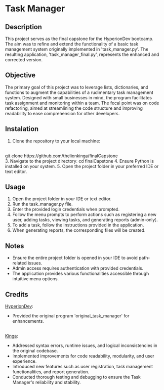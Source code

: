 # Task Manager
## Description
This project serves as the final capstone for the HyperionDev bootcamp. The aim was to refine and extend the functionality of a basic task management system originally implemented in 'task_manager.py'. The resulting application, 'task_manager_final.py', represents the enhanced and corrected version.

## Objective
The primary goal of this project was to leverage lists, dictionaries, and functions to augment the capabilities of a rudimentary task management system. Designed with small businesses in mind, the program facilitates task assignment and monitoring within a team. The focal point was on code refactoring, aimed at streamlining the code structure and improving readability to ease comprehension for other developers.


## Instalation 

1. Clone the repository to your local machine:
<br>
git clone https://github.com/thelionkinga/finalCapstone
<br>
3. Navigate to the project directory:
cd finalCapstone
4. Ensure Python is installed on your system.
5. Open the project folder in your preferred IDE or text editor.

## Usage

1. Open the project folder in your IDE or text editor.
2. Run the task_manager.py file.
3. Enter the provided login credentials when prompted.
4. Follow the menu prompts to perform actions such as registering a new user, adding tasks, viewing tasks, and generating reports (admin-only).
5. To add a task, follow the instructions provided in the application.
6. When generating reports, the corresponding files will be created.

## Notes

* Ensure the entire project folder is opened in your IDE to avoid path-related issues.
* Admin access requires authentication with provided credentials.
* The application provides various functionalities accessible through intuitive menu options.

## Credits

[HyperionDev](https://www.hyperiondev.com/):
- Provided the original program 'original_task_manager' for enhancements.

<br>[Kinga](https://github.com/thelionkinga):
- Addressed syntax errors, runtime issues, and logical inconsistencies in the original codebase.
- Implemented improvements for code readability, modularity, and user experience.
- Introduced new features such as user registration, task management functionalities, and report generation.
- Conducted thorough testing and debugging to ensure the Task Manager's reliability and stability.
